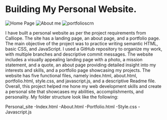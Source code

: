 # Building My Personal Website.
![Home Page](https://user-images.githubusercontent.com/107902020/229318368-7af2d65a-e7be-45e8-a04e-93b2cc8ebd84.png)
![About me](https://user-images.githubusercontent.com/107902020/229318382-2fabcfd4-6419-4c08-9ff4-7fb62b69b9aa.png)
![portfolioscrn](https://user-images.githubusercontent.com/107902020/230221051-a51923f8-cb9c-4fd0-b644-3f1a4397c728.png)


I have built a personal website as per the project requirements from Calliope. The site has a landing page, an about page, and a portfolio page. The main objective of the project was to practice writing semantic HTML, basic CSS, and JavaScript. I used a GitHub repository to organize my work, with multiple branches and descriptive commit messages. The website includes a visually appealing landing page with a photo, a mission statement, and a quote, an about page providing detailed insight into my interests and skills, and a portfolio page showcasing my projects. The website has five functional files, namely index.html, about.html, portfolio.html, style.css, and javascript.js, and a descriptive Readme file. Overall, this project helped me hone my web development skills and create a personal site that showcases my abilities, accomplishments, and personality. My folder structure look like the following:

Personal_site
-Index.html
-About.html
-Portfolio.html
-Style.css
-Javascript.js
